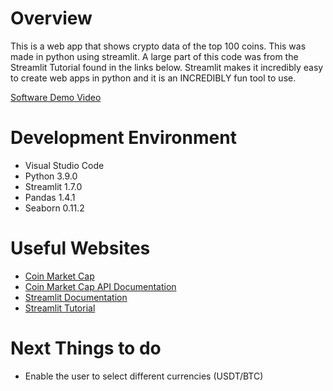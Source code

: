 # Overview
This is a web app that shows crypto data of the top 100 coins.  This was made in python using streamlit.  A large part of this code was from the Streamlit Tutorial found in the links below.  Streamlit makes it incredibly easy to create web apps in python and it is an INCREDIBLY fun tool to use.

[Software Demo Video](https://youtu.be/OvdDMYl_KUg)

# Development Environment

* Visual Studio Code
* Python 3.9.0
* Streamlit 1.7.0
* Pandas 1.4.1
* Seaborn 0.11.2

# Useful Websites

* [Coin Market Cap](https://coinmarketcap.com/)
* [Coin Market Cap API Documentation](https://coinmarketcap.com/api/documentation/v1/#)
* [Streamlit Documentation](https://docs.streamlit.io/)
* [Streamlit Tutorial](https://www.youtube.com/watch?v=JwSS70SZdyM)

# Next Things to do
* Enable the user to select different currencies (USDT/BTC)
